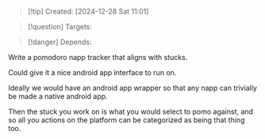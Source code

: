 
>[!tip] Created: [2024-12-28 Sat 11:01]

>[!question] Targets: 

>[!danger] Depends: 

Write a pomodoro napp tracker that aligns with stucks.

Could give it a nice android app interface to run on.

Ideally we would have an android app wrapper so that any napp can trivially be made a native android app.

Then the stuck you work on is what you would select to pomo against, and so all you actions on the platform can be categorized as being that thing too.
